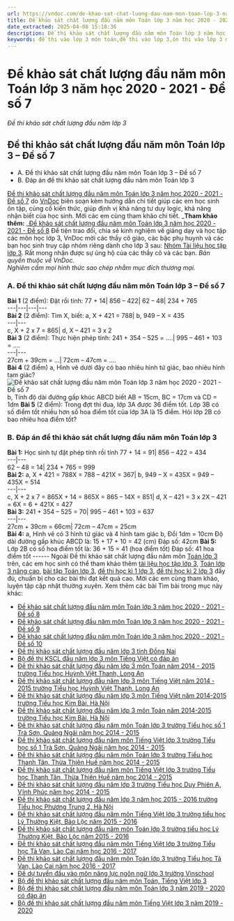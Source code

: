 ```yaml
---
url: https://vndoc.com/de-khao-sat-chat-luong-dau-nam-mon-toan-lop-3-nam-hoc-2020-2021-de-so-7-204692
title: Đề khảo sát chất lượng đầu năm môn Toán lớp 3 năm học 2020 - 2021 - Đề số 7 - Đề thi khảo sát chất lượng đầu năm lớp 3 - VnDoc.com
date_extracted: 2025-04-08 15:18:36
description: Đề thi khảo sát chất lượng đầu năm môn Toán lớp 3 năm học 2020 - 2021 là đề thi do VnDoc biên soạn nhằm giúp các em ôn tập, rèn luyện kiến thức môn Toán lớp 2 chuẩn bị vào lớp 3.
keywords: đề thi vào lớp 3 môn toán,đề thi vào lớp 3,ôn thi vào lớp 3 môn toán,Bộ đề thi khảo sát chất lượng đầu năm môn Toán lớp 3,bộ đề khảo sát chất lượng đầu năm môn toán lớp 3 năm học 2020 - 2021,môn toán lớp 3,toán lớp 3,bài tập toán lớp 3
---
```


# Đề khảo sát chất lượng đầu năm môn Toán lớp 3 năm học 2020 - 2021 - Đề số 7
 _Đề thi khảo sát chất lượng đầu năm lớp 3_
## Đề thi khảo sát chất lượng đầu năm môn Toán lớp 3 – Đề số 7
  * A. Đề thi khảo sát chất lượng đầu năm môn Toán lớp 3 – Đề số 7
  * B. Đáp án đề thi khảo sát chất lượng đầu năm môn Toán lớp 3

[Đề thi khảo sát chất lượng đầu năm môn Toán lớp 3 năm học 2020 - 2021 - Đề số 7](<https://vndoc.com/de-khao-sat-chat-luong-dau-nam-mon-toan-lop-3-nam-hoc-2020-2021-de-so-7-204692>) do [VnDoc](<https://vndoc.com/>) biên soạn kèm hướng dẫn chi tiết giúp các em học sinh ôn tập, củng cố kiến thức, giúp định vị khả năng tư duy logic, khả năng nhận biết của học sinh. Mời các em cùng tham khảo chi tiết.
_**Tham khảo thêm:** _[Đề khảo sát chất lượng đầu năm môn Toán lớp 3 năm học 2020 - 2021 - Đề số 8](<https://vndoc.com/de-khao-sat-chat-luong-dau-nam-mon-toan-lop-3-nam-hoc-2020-2021-de-so-8-204693>)
Để tiện trao đổi, chia sẻ kinh nghiệm về giảng dạy và học tập các môn học lớp 3, VnDoc mời các thầy cô giáo, các bậc phụ huynh và các bạn học sinh truy cập nhóm riêng dành cho lớp 3 sau: [Nhóm Tài liệu học tập lớp 3](</goto?u=aHR0cHM6Ly93d3cuZmFjZWJvb2suY29tL2dyb3Vwcy9UYWkubGlldS5ob2MudGFwLmxvcC4zLlZORE9DLw%3D%3D>). Rất mong nhận được sự ủng hộ của các thầy cô và các bạn.
_Bản quyền thuộc về VnDoc._  
_Nghiêm cấm mọi hình thức sao chép nhằm mục đích thương mại._
### A. Đề thi khảo sát chất lượng đầu năm môn Toán lớp 3 – Đề số 7
**Bài 1** \(2 điểm\): Đặt rồi tính:
77 + 14| 856 – 422| 62 – 48| 234 + 765  
---|---|---|---  
**Bài 2** \(2 điểm\): Tìm X, biết:
a, X + 421 = 788| b, 949 – X = 435  
---|---  
c, X + 2 x 7 = 865| d, X – 421 = 3 x 2  
**Bài 3** \(2 điểm\): Thực hiện phép tính:
241 + 354 – 525 = ….| 995 – 461 + 103 = ….  
---|---  
27cm + 39cm = …| 72cm – 47cm = ….  
**Bài 4** \(2 điểm\)
a, Hình vẽ dưới đây có bao nhiêu hình tứ giác, bao nhiêu hình tam giác?
![Đề khảo sát chất lượng đầu năm môn Toán lớp 3 năm học 2020 - 2021 - Đề số 7](https://i.vdoc.vn/data/image/2020/08/12/de-khao-sat-chat-luong-dau-nam-mon-toan-lop-3-nam-2020-2021-de-so-7-anh-so-1.png)
b, Tính độ dài đường gấp khúc ABCD biết AB = 15cm, BC = 17cm và CD = 1dm
**Bài 5** \(2 điểm\): Trong đợt thi đua, lớp 3A được 36 điểm tốt. Lớp 3B có số điểm tốt nhiều hơn số hoa điểm tốt của lớp 3A là 15 điểm. Hỏi lớp 2B có bao nhiêu hoa điểm tốt?
### B. Đáp án đề thi khảo sát chất lượng đầu năm môn Toán lớp 3
**Bài 1:** Học sinh tự đặt phép tính rồi tính
77 + 14 = 91| 856 – 422 = 434  
---|---  
62 – 48 = 14| 234 + 765 = 999  
**Bài 2:**
a, X + 421 = 788X = 788 – 421X = 367| b, 949 – X = 435X = 949 – 435X = 514  
---|---  
c, X + 2 x 7 = 865X + 14 = 865X = 865 – 14X = 851| d, X – 421 = 3 x 2X – 421 = 6X = 6 + 421X = 427  
**Bài 3:**
241 + 354 – 525 = 70| 995 – 461 + 103 = 637  
---|---  
27cm + 39cm = 66cm| 72cm – 47cm = 25cm  
**Bài 4:**
a, Hình vẽ có 3 hình tứ giác và 4 hình tam giác
b, Đổi 1dm = 10cm
Độ dài đường gấp khúc ABCD là:
15 + 17 + 10 = 42 \(cm\)
Đáp số: 42cm
**Bài 5:**
Lớp 2B có số hoa điểm tốt là:
36 + 15 = 41 \(hoa điểm tốt\)
Đáp số: 41 hoa điểm tốt
\------
Ngoài Đề thi khảo sát chất lượng đầu năm môn [Toán lớp 3](<https://vndoc.com/toan-lop3>) trên, các em học sinh có thể tham khảo thêm [tài liệu học tập lớp 3](<https://vndoc.com/tai-lieu-hoc-tap-lop3>), [Toán lớp 3 nâng cao](<https://vndoc.com/toan-lop-3-nang-cao>), [bài tập Toán lớp 3](<https://vndoc.com/bai-tap-toan-lop3>), [đề thi học kì 1 lớp 3](<https://vndoc.com/de-thi-hoc-ki-1-lop3>), [đề thi học kì 2 lớp 3](<https://vndoc.com/de-thi-hoc-ki-2-lop3>) đầy đủ, chuẩn bị cho các bài thi đạt kết quả cao. Mời các em cùng tham khảo, luyện tập cập nhật thường xuyên.
Xem thêm các bài Tìm bài trong mục này khác:
  * [Đề khảo sát chất lượng đầu năm môn Toán lớp 3 năm học 2020 - 2021 - Đề số 8](</de-khao-sat-chat-luong-dau-nam-mon-toan-lop-3-nam-hoc-2020-2021-de-so-8-204693>)
  * [Đề khảo sát chất lượng đầu năm môn Toán lớp 3 năm học 2020 - 2021 - Đề số 9](</de-khao-sat-chat-luong-dau-nam-mon-toan-lop-3-nam-hoc-2020-2021-de-so-9-204696>)
  * [Đề khảo sát chất lượng đầu năm môn Toán lớp 3 năm học 2020 - 2021 - Đề số 10](</de-khao-sat-chat-luong-dau-nam-mon-toan-lop-3-nam-hoc-2020-2021-de-so-10-204697>)
  * [Đề thi khảo sát chất lượng đầu năm lớp 3 tỉnh Đồng Nai](</de-thi-khao-sat-chat-luong-dau-nam-lop-3-dong-nai-nam-2012-2013-73975>)
  * [Bộ đề thi KSCL đầu năm lớp 3 môn Tiếng Việt có đáp án](</bo-de-on-tap-he-lop-2-len-lop-3-mon-tieng-viet-202898>)
  * [Đề thi khảo sát chất lượng đầu năm lớp 3 môn Toán năm 2014 - 2015 trường Tiểu học Huỳnh Việt Thanh, Long An](</de-thi-khao-sat-chat-luong-dau-nam-lop-3-mon-toan-nam-2014-2015-truong-tieu-hoc-huynh-viet-thanh-long-an-96870>)
  * [Đề thi khảo sát chất lượng đầu năm lớp 3 môn Tiếng Việt năm 2014 - 2015 trường Tiểu học Huỳnh Việt Thanh, Long An](</de-thi-khao-sat-chat-luong-dau-nam-lop-3-mon-tieng-viet-nam-2014-2015-truong-tieu-hoc-huynh-viet-thanh-long-an-96881>)
  * [Đề thi khảo sát chất lượng đầu năm lớp 3 môn Tiếng Việt năm 2014-2015 trường Tiểu học Kim Bài, Hà Nội](</de-thi-khao-sat-chat-luong-dau-nam-lop-3-mon-tieng-viet-nam-2014-2015-truong-tieu-hoc-kim-bai-ha-noi-96917>)
  * [Đề thi khảo sát chất lượng đầu năm lớp 3 môn Toán năm 2014-2015 trường Tiểu học Kim Bài, Hà Nội](</de-thi-khao-sat-chat-luong-dau-nam-lop-3-mon-toan-nam-2014-2015-truong-tieu-hoc-kim-bai-ha-noi-96925>)
  * [Đề thi khảo sát chất lượng đầu năm môn Toán lớp 3 trường Tiểu học số 1 Trà Sơn, Quảng Ngãi năm học 2014 - 2015](</de-thi-khao-sat-chat-luong-dau-nam-mon-toan-lop-3-truong-tieu-hoc-so-1-tra-son-quang-ngai-nam-hoc-2014-2015-114985>)
  * [Đề thi khảo sát chất lượng đầu năm môn Tiếng Việt lớp 3 trường Tiểu học số 1 Trà Sơn, Quảng Ngãi năm học 2014 - 2015](</de-thi-khao-sat-chat-luong-dau-nam-mon-tieng-viet-lop-3-truong-tieu-hoc-so-1-tra-son-quang-ngai-nam-hoc-2014-2015-115122>)
  * [Đề thi khảo sát chất lượng đầu năm môn Toán lớp 3 trường Tiểu học Thanh Tân, Thừa Thiên Huế năm học 2014 - 2015](</de-thi-khao-sat-chat-luong-dau-nam-mon-toan-lop-3-truong-tieu-hoc-thanh-tan-thua-thien-hue-nam-hoc-2014-2015-127856>)
  * [Đề thi khảo sát chất lượng đầu năm môn Tiếng Việt lớp 3 trường Tiểu học Thanh Tân, Thừa Thiên Huế năm học 2014 - 2015](</de-thi-khao-sat-chat-luong-dau-nam-mon-tieng-viet-lop-3-truong-tieu-hoc-thanh-tan-thua-thien-hue-nam-hoc-2014-2015-127855>)
  * [Đề thi khảo sát chất lượng đầu năm lớp 3 trường Tiểu học Duy Phiên A, Vĩnh Phúc năm học 2014 - 2015](</de-thi-khao-sat-chat-luong-dau-nam-lop-3-truong-tieu-hoc-duy-phien-a-vinh-phuc-nam-hoc-2014-2015-131711>)
  * [Đề thi khảo sát chất lượng đầu năm lớp 3 năm học 2015 - 2016 trường Tiểu học Phương Trung 2, Hà Nội](</de-thi-khao-sat-chat-luong-dau-nam-lop-3-nam-hoc-2015-2016-truong-tieu-hoc-phuong-trung-2-ha-noi-99394>)
  * [Đề thi khảo sát chất lượng đầu năm môn Tiếng Việt lớp 3 trường tiểu học Lý Thường Kiệt, Bảo Lộc năm 2015 - 2016](</de-thi-khao-sat-chat-luong-dau-nam-mon-tieng-viet-lop-3-truong-tieu-hoc-ly-thuong-kiet-bao-loc-nam-2015-2016-113550>)
  * [Đề thi khảo sát chất lượng đầu năm môn Toán lớp 3 trường tiểu học Lý Thường Kiệt, Bảo Lộc năm 2015 - 2016](</de-thi-khao-sat-chat-luong-dau-nam-mon-toan-lop-3-truong-tieu-hoc-ly-thuong-kiet-bao-loc-nam-2015-2016-113555>)
  * [Đề thi khảo sát chất lượng đầu năm môn Tiếng Việt lớp 3 trường Tiểu học Tả Van, Lào Cai năm học 2016 - 2017](</de-thi-khao-sat-chat-luong-dau-nam-mon-tieng-viet-lop-3-truong-tieu-hoc-ta-van-lao-cai-nam-hoc-2016-2017-116842>)
  * [Đề thi khảo sát chất lượng đầu năm môn Toán lớp 3 trường Tiểu học Tả Van, Lào Cai năm học 2016 - 2017](</de-thi-khao-sat-chat-luong-dau-nam-mon-toan-lop-3-truong-tieu-hoc-ta-van-lao-cai-nam-hoc-2016-2017-116851>)
  * [Đề dự tuyển đầu vào môn năng lực ngôn ngữ lớp 3 trường Vinschool](</de-du-tuyen-dau-vao-mon-nang-luc-ngon-ngu-lop-3-truong-vinschool-148564>)
  * [Bộ đề thi khảo sát chất lượng đầu năm môn Toán, Tiếng Việt lớp 3](</bo-de-thi-khao-sat-chat-luong-dau-nam-mon-toan-tieng-viet-lop-3-127296>)
  * [Bộ đề thi khảo sát chất lượng đầu năm môn Toán lớp 3 năm 2019 - 2020 có đáp án](</bo-de-thi-khao-sat-chat-luong-dau-nam-mon-toan-lop-3-179289>)
  * [Bộ đề thi khảo sát chất lượng đầu năm môn Tiếng Việt lớp 3 năm 2019 - 2020](</bo-de-thi-khao-sat-chat-luong-dau-nam-mon-tieng-viet-lop-3-179295>)

